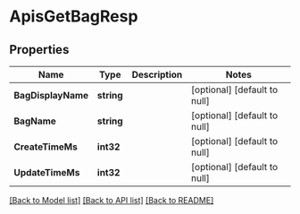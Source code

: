 # ApisGetBagResp

## Properties
Name | Type | Description | Notes
------------ | ------------- | ------------- | -------------
**BagDisplayName** | **string** |  | [optional] [default to null]
**BagName** | **string** |  | [optional] [default to null]
**CreateTimeMs** | **int32** |  | [optional] [default to null]
**UpdateTimeMs** | **int32** |  | [optional] [default to null]

[[Back to Model list]](../README.md#documentation-for-models) [[Back to API list]](../README.md#documentation-for-api-endpoints) [[Back to README]](../README.md)

